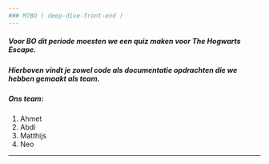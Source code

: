 ```yaml
---
### M7BO ( deep-dive-front-end )
---
```

##### Voor BO dit periode moesten we een quiz maken voor **The Hogwarts Escape**.

##### Hierboven vindt je zowel code als documentatie opdrachten die we hebben gemaakt als team.

##### Ons team:
1. Ahmet
2. Abdi
3. Matthijs
4. Neo
---
